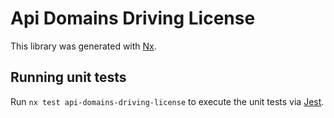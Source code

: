 # Api Domains Driving License

This library was generated with [Nx](https://nx.dev).

## Running unit tests

Run `nx test api-domains-driving-license` to execute the unit tests via [Jest](https://jestjs.io).
